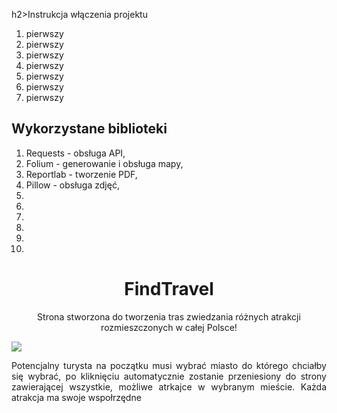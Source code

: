h2>Instrukcja włączenia projektu</h2>
<ol>
  <li>pierwszy</li>
  <li>pierwszy</li>
  <li>pierwszy</li>
  <li>pierwszy</li>
  <li>pierwszy</li>
  <li>pierwszy</li>
  <li>pierwszy</li>
</ol>
<h2>Wykorzystane biblioteki</h2>
<ol>
  <li>Requests - obsługa API,</li>
  <li>Folium - generowanie i obsługa mapy,</li>
  <li>Reportlab - tworzenie PDF,</li>
  <li>Pillow - obsługa zdjęć,</li>
  <li></li>
  <li></li>
  <li></li>
  <li></li>
  <li></li>
  <li></li>
</ol>
<h1 align="center">FindTravel<br></h1>

<p align="center">Strona stworzona do tworzenia tras zwiedzania różnych atrakcji rozmieszczonych w całej Polsce!</p>
<img src="https://user-images.githubusercontent.com/100869542/174654936-4588d98c-7c57-44dc-9637-10569ba72651.png"></img>
<p align="justify">Potencjalny turysta na początku musi wybrać miasto do którego chciałby się wybrać, po kliknięciu automatycznie zostanie przeniesiony do strony zawierającej wszystkie, możliwe atrkajce w wybranym mieście. Każda atrakcja ma swoje wspołrzędne</p>

